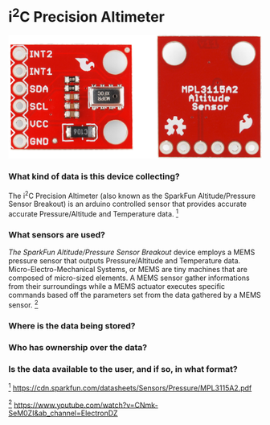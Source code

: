 # i<sup>2</sup>C Precision Altimeter

![Ultimate Precision Altimeter Board](/images/Ultimate_Altimeter_Board.png)

### What kind of data is this device collecting?
The i<sup>2</sup>C Precision Altimeter (also known as the SparkFun Altitude/Pressure Sensor Breakout) is an arduino controlled sensor that provides accurate accurate Pressure/Altitude and Temperature data.
<a href="#note1" id="note1ref"><sup>1</sup></a>

### What sensors are used? 
*The SparkFun Altitude/Pressure Sensor Breakout* device employs a MEMS pressure sensor that outputs Pressure/Altitude and Temperature data. Micro-Electro-Mechanical Systems, or MEMS are tiny machines that are composed of micro-sized elements. A MEMS sensor gather informations from their surroundings while a MEMS actuator executes specific commands based off the parameters set from the data gathered by a MEMS sensor.
<a href="#note2" id="note2ref"><sup>2</sup></a>

### Where is the data being stored?
### Who has ownership over the data? 
### Is the data available to the user, and if so, in what format?

[2]: http://www.instructables.com/id/The-Ultimate-Altimeter-A-compact-Arduino-altimeter/

<a id="note1" href="#note1ref"><sup>1</sup></a> https://cdn.sparkfun.com/datasheets/Sensors/Pressure/MPL3115A2.pdf

<a id="note2" href="#note2ref"><sup>2</sup></a> https://www.youtube.com/watch?v=CNmk-SeM0ZI&ab_channel=ElectronDZ

